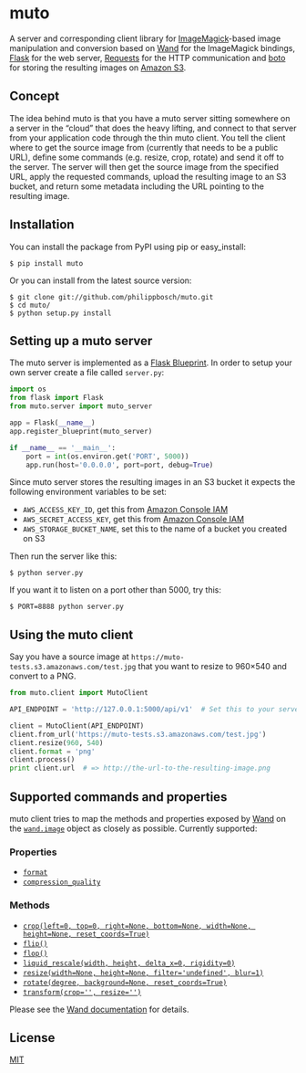 muto
====

A server and corresponding client library for [ImageMagick][ImageMagick]-based
image manipulation and conversion based on [Wand][Wand] for the ImageMagick
bindings, [Flask][Flask] for the web server, [Requests][Requests] for the HTTP
communication and [boto][boto] for storing the resulting images on
[Amazon S3][S3].


Concept
-------

The idea behind muto is that you have a muto server sitting somewhere on a
server in the “cloud” that does the heavy lifting, and connect to that server
from your application code through the thin muto client. You tell the client
where to get the source image from (currently that needs to be a public URL),
define some commands (e.g. resize, crop, rotate) and send it off to the server.
The server will then get the source image from the specified URL, apply the
requested commands, upload the resulting image to an S3 bucket, and return
some metadata including the URL pointing to the resulting image.


Installation
------------

You can install the package from PyPI using pip or easy_install:

    $ pip install muto

Or you can install from the latest source version:

    $ git clone git://github.com/philippbosch/muto.git
    $ cd muto/
    $ python setup.py install


Setting up a muto server
------------------------

The muto server is implemented as a [Flask Blueprint][Flask Blueprints]. In
order to setup your own server create a file called `server.py`:

```python
import os
from flask import Flask
from muto.server import muto_server

app = Flask(__name__)
app.register_blueprint(muto_server)

if __name__ == '__main__':
    port = int(os.environ.get('PORT', 5000))
    app.run(host='0.0.0.0', port=port, debug=True)
```

Since muto server stores the resulting images in an S3 bucket it expects the
following environment variables to be set:

-   `AWS_ACCESS_KEY_ID`, get this from [Amazon Console IAM][IAM]
-   `AWS_SECRET_ACCESS_KEY`, get this from [Amazon Console IAM][IAM]
-   `AWS_STORAGE_BUCKET_NAME`, set this to the name of a bucket you created on S3

Then run the server like this:

    $ python server.py

If you want it to listen on a port other than 5000, try this:

    $ PORT=8888 python server.py


Using the muto client
---------------------

Say you have a source image at `https://muto-tests.s3.amazonaws.com/test.jpg`
that you want to resize to 960×540 and convert to a PNG.

```python
from muto.client import MutoClient

API_ENDPOINT = 'http://127.0.0.1:5000/api/v1'  # Set this to your server

client = MutoClient(API_ENDPOINT)
client.from_url('https://muto-tests.s3.amazonaws.com/test.jpg')
client.resize(960, 540)
client.format = 'png'
client.process()
print client.url  # => http://the-url-to-the-resulting-image.png
```


Supported commands and properties
---------------------------------

muto client tries to map the methods and properties exposed by [Wand][Wand] on
the [`wand.image`](http://docs.wand-py.org/en/0.3-maintenance/wand/image.html)
object as closely as possible. Currently supported:

### Properties

- [`format`](http://docs.wand-py.org/en/0.3-maintenance/wand/image.html#wand.image.Image.format)
- [`compression_quality`](http://docs.wand-py.org/en/0.3-maintenance/wand/image.html#wand.image.BaseImage.compression_quality)

### Methods

- [`crop(left=0, top=0, right=None, bottom=None, width=None, height=None, reset_coords=True)`](http://docs.wand-py.org/en/0.3-maintenance/wand/image.html#wand.image.BaseImage.crop)
- [`flip()`](http://docs.wand-py.org/en/0.3-maintenance/wand/image.html#wand.image.BaseImage.flip)
- [`flop()`](http://docs.wand-py.org/en/0.3-maintenance/wand/image.html#wand.image.BaseImage.flop)
- [`liquid_rescale(width, height, delta_x=0, rigidity=0)`](http://docs.wand-py.org/en/0.3-maintenance/wand/image.html#wand.image.BaseImage.liquid_rescale)
- [`resize(width=None, height=None, filter='undefined', blur=1)`](http://docs.wand-py.org/en/0.3-maintenance/wand/image.html#wand.image.BaseImage.resize)
- [`rotate(degree, background=None, reset_coords=True)`](http://docs.wand-py.org/en/0.3-maintenance/wand/image.html#wand.image.BaseImage.rotate)
- [`transform(crop='', resize='')`](http://docs.wand-py.org/en/0.3-maintenance/wand/image.html#wand.image.BaseImage.transform)

Please see the [Wand documentation](http://docs.wand-py.org/en/latest/wand/image.html)
for details.


License
-------

[MIT](http://philippbosch.mit-license.org/)


[ImageMagick]: http://imagemagick.org/
[Wand]: http://wand-py.org/
[Flask]: http://flask.pocoo.org/
[Flask Blueprints]: http://flask.pocoo.org/docs/blueprints/
[Requests]: http://python-requests.org/
[boto]: https://github.com/boto/boto
[S3]: https://aws.amazon.com/s3/
[IAM]: https://console.aws.amazon.com/iam/home#users
